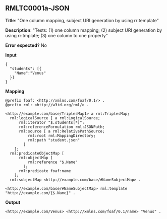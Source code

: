 ## RMLTC0001a-JSON

**Title**: "One column mapping, subject URI generation by using rr:template"

**Description**: "Tests: (1) one column mapping; (2) subject URI generation by using rr:tmplate; (3) one column to one property"

**Error expected?** No

**Input**
```
{
  "students": [{
    "Name":"Venus"
  }]
}

```

**Mapping**
```
@prefix foaf: <http://xmlns.com/foaf/0.1/> .
@prefix rml: <http://w3id.org/rml/> .

<http://example.com/base/TriplesMap1> a rml:TriplesMap;
  rml:logicalSource [ a rml:LogicalSource;
      rml:iterator "$.students[*]";
      rml:referenceFormulation rml:JSONPath;
      rml:source [ a rml:RelativePathSource;
          rml:root rml:MappingDirectory;
          rml:path "student.json"
        ]
    ];
  rml:predicateObjectMap [
      rml:objectMap [
          rml:reference "$.Name"
        ];
      rml:predicate foaf:name
    ];
  rml:subjectMap <http://example.com/base/#NameSubjectMap> .

<http://example.com/base/#NameSubjectMap> rml:template "http://example.com/{$.Name}" .

```

**Output**
```
<http://example.com/Venus> <http://xmlns.com/foaf/0.1/name> "Venus" .


```

